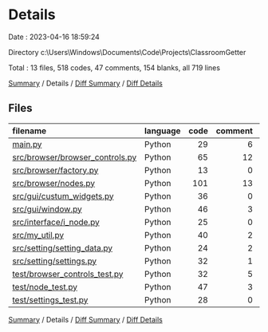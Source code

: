 # Details

Date : 2023-04-16 18:59:24

Directory c:\\Users\\Windows\\Documents\\Code\\Projects\\ClassroomGetter

Total : 13 files,  518 codes, 47 comments, 154 blanks, all 719 lines

[Summary](results.md) / Details / [Diff Summary](diff.md) / [Diff Details](diff-details.md)

## Files
| filename | language | code | comment | blank | total |
| :--- | :--- | ---: | ---: | ---: | ---: |
| [main.py](/main.py) | Python | 29 | 6 | 10 | 45 |
| [src/browser/browser_controls.py](/src/browser/browser_controls.py) | Python | 65 | 12 | 18 | 95 |
| [src/browser/factory.py](/src/browser/factory.py) | Python | 13 | 0 | 3 | 16 |
| [src/browser/nodes.py](/src/browser/nodes.py) | Python | 101 | 13 | 32 | 146 |
| [src/gui/custum_widgets.py](/src/gui/custum_widgets.py) | Python | 36 | 0 | 7 | 43 |
| [src/gui/window.py](/src/gui/window.py) | Python | 46 | 3 | 15 | 64 |
| [src/interface/i_node.py](/src/interface/i_node.py) | Python | 25 | 0 | 7 | 32 |
| [src/my_util.py](/src/my_util.py) | Python | 40 | 2 | 10 | 52 |
| [src/setting/setting_data.py](/src/setting/setting_data.py) | Python | 24 | 2 | 8 | 34 |
| [src/setting/settings.py](/src/setting/settings.py) | Python | 32 | 1 | 6 | 39 |
| [test/browser_controls_test.py](/test/browser_controls_test.py) | Python | 32 | 5 | 11 | 48 |
| [test/node_test.py](/test/node_test.py) | Python | 47 | 3 | 17 | 67 |
| [test/settings_test.py](/test/settings_test.py) | Python | 28 | 0 | 10 | 38 |

[Summary](results.md) / Details / [Diff Summary](diff.md) / [Diff Details](diff-details.md)